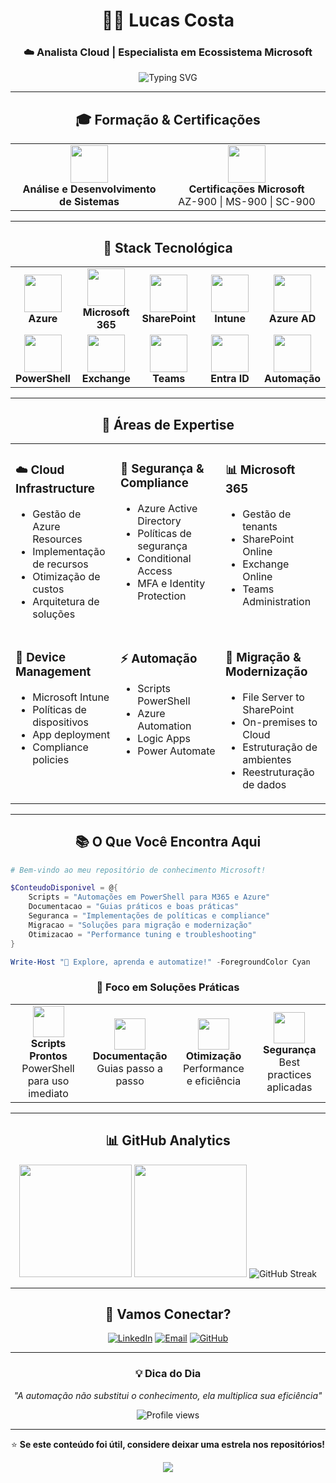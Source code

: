 <div align="center">

# 👨‍💻 Lucas Costa

### ☁️ Analista Cloud | Especialista em Ecossistema Microsoft

<img src="https://readme-typing-svg.herokuapp.com?font=Fira+Code&pause=1000&color=0078D4&center=true&vCenter=true&width=435&lines=Microsoft+365+Specialist;Azure+Cloud+Expert;PowerShell+Automation;SharePoint+%26+Intune+Pro" alt="Typing SVG" />

</div>

---

<div align="center">

## 🎓 Formação & Certificações

<table>
<tr>
<td align="center" width="50%">
<img src="https://img.icons8.com/color/96/000000/graduation-cap.png" width="60"/>
<br><strong>Análise e Desenvolvimento de Sistemas</strong>
</td>
<td align="center" width="50%">
<img src="https://img.icons8.com/color/96/000000/microsoft.png" width="60"/>
<br><strong>Certificações Microsoft</strong>
<br>AZ-900 | MS-900 | SC-900
</td>
</tr>
</table>

</div>

---

<div align="center">

## 🚀 Stack Tecnológica

<table>
<tr>
<td align="center" width="20%">
<img src="https://upload.wikimedia.org/wikipedia/commons/f/fa/Microsoft_Azure.svg" width="60" height="60"/>
<br><strong>Azure</strong>
</td>
<td align="center" width="20%">
<img src="https://upload.wikimedia.org/wikipedia/commons/thumb/5/5f/Microsoft_Office_logo_%282019%E2%80%93present%29.svg/1200px-Microsoft_Office_logo_%282019%E2%80%93present%29.svg.png" width="60" height="60"/>
<br><strong>Microsoft 365</strong>
</td>
<td align="center" width="20%">
<img src="https://www.pngkit.com/png/full/85-852337_microsoft-sharepoint-microsoft-sharepoint-logo-png.png" width="60" height="60"/>
<br><strong>SharePoint</strong>
</td>
<td align="center" width="20%">
<img src="https://upload.wikimedia.org/wikipedia/commons/8/8d/Microsoft_Intune_%282022%29.svg" width="60" height="60"/>
<br><strong>Intune</strong>
</td>
<td align="center" width="20%">
<img src="https://swimburger.net/media/ppnn3pcl/azure-active-directory.png" width="60" height="60"/>
<br><strong>Azure AD</strong>
</td>
</tr>
<tr>
<td align="center" width="20%">
<img src="https://upload.wikimedia.org/wikipedia/commons/2/2f/PowerShell_5.0_icon.png" width="60" height="60"/>
<br><strong>PowerShell</strong>
</td>
<td align="center" width="20%">
<img src="https://upload.wikimedia.org/wikipedia/commons/thumb/c/c6/Exchange_Server_2013_Logo.svg/2048px-Exchange_Server_2013_Logo.svg.png" width="60" height="60"/>
<br><strong>Exchange</strong>
</td>
<td align="center" width="20%">
<img src="https://www.vhv.rs/dpng/d/477-4779347_microsoft-teams-logo-png-transparent-png.png" width="60" height="60"/>
<br><strong>Teams</strong>
</td>
<td align="center" width="20%">
<img src="https://upload.wikimedia.org/wikipedia/commons/thumb/9/96/Microsoft_logo_%282012%29.svg/2560px-Microsoft_logo_%282012%29.svg.png" width="60" height="60"/>
<br><strong>Entra ID</strong>
</td>
<td align="center" width="20%">
<img src="https://cdn-icons-png.flaticon.com/512/2721/2721297.png" width="60" height="60"/>
<br><strong>Automação</strong>
</td>
</tr>
</table>

</div>

---

<div align="center">

## 💼 Áreas de Expertise

</div>

<table>
<tr>
<td width="33%" valign="top">

### ☁️ Cloud Infrastructure
- Gestão de Azure Resources
- Implementação de recursos
- Otimização de custos
- Arquitetura de soluções

</td>
<td width="33%" valign="top">

### 🔐 Segurança & Compliance
- Azure Active Directory
- Políticas de segurança
- Conditional Access
- MFA e Identity Protection

</td>
<td width="33%" valign="top">

### 📊 Microsoft 365
- Gestão de tenants
- SharePoint Online
- Exchange Online
- Teams Administration

</td>
</tr>
<tr>
<td width="33%" valign="top">

### 📱 Device Management
- Microsoft Intune
- Políticas de dispositivos
- App deployment
- Compliance policies

</td>
<td width="33%" valign="top">

### ⚡ Automação
- Scripts PowerShell
- Azure Automation
- Logic Apps
- Power Automate

</td>
<td width="33%" valign="top">

### 🔄 Migração & Modernização
- File Server to SharePoint
- On-premises to Cloud
- Estruturação de ambientes
- Reestruturação de dados

</td>
</tr>
</table>

---

<div align="center">

## 📚 O Que Você Encontra Aqui

</div>

```powershell
# Bem-vindo ao meu repositório de conhecimento Microsoft!

$ConteudoDisponivel = @{
    Scripts = "Automações em PowerShell para M365 e Azure"
    Documentacao = "Guias práticos e boas práticas"
    Seguranca = "Implementações de políticas e compliance"
    Migracao = "Soluções para migração e modernização"
    Otimizacao = "Performance tuning e troubleshooting"
}

Write-Host "🚀 Explore, aprenda e automatize!" -ForegroundColor Cyan
```

<div align="center">

### 🎯 Foco em Soluções Práticas

<table>
<tr>
<td align="center">
<img src="https://img.icons8.com/fluency/96/000000/code.png" width="50"/>
<br><strong>Scripts Prontos</strong>
<br>PowerShell para uso imediato
</td>
<td align="center">
<img src="https://img.icons8.com/fluency/96/000000/document.png" width="50"/>
<br><strong>Documentação</strong>
<br>Guias passo a passo
</td>
<td align="center">
<img src="https://img.icons8.com/fluency/96/000000/rocket.png" width="50"/>
<br><strong>Otimização</strong>
<br>Performance e eficiência
</td>
<td align="center">
<img src="https://img.icons8.com/fluency/96/000000/security-checked.png" width="50"/>
<br><strong>Segurança</strong>
<br>Best practices aplicadas
</td>
</tr>
</table>

</div>

---

<div align="center">

## 📊 GitHub Analytics

<img height="180em" src="https://github-readme-stats.vercel.app/api?username=seu-usuario&show_icons=true&theme=github_dark&include_all_commits=true&count_private=true&bg_color=0d1117&title_color=0078D4&text_color=c9d1d9&icon_color=0078D4&border_color=30363d"/>
<img height="180em" src="https://github-readme-stats.vercel.app/api/top-langs/?username=seu-usuario&layout=compact&theme=github_dark&bg_color=0d1117&title_color=0078D4&text_color=c9d1d9&border_color=30363d"/>

<img src="https://github-readme-streak-stats.herokuapp.com/?user=seu-usuario&theme=dark&background=0d1117&ring=0078D4&fire=0078D4&currStreakLabel=0078D4&border=30363d" alt="GitHub Streak"/>

</div>

---

<div align="center">

## 🤝 Vamos Conectar?

[![LinkedIn](https://img.shields.io/badge/LinkedIn-0077B5?style=for-the-badge&logo=linkedin&logoColor=white)](https://www.linkedin.com/in/seu-perfil)
[![Email](https://img.shields.io/badge/Email-0078D4?style=for-the-badge&logo=microsoft-outlook&logoColor=white)](mailto:seu-email@example.com)
[![GitHub](https://img.shields.io/badge/GitHub-100000?style=for-the-badge&logo=github&logoColor=white)](https://github.com/seu-usuario)

</div>

---

<div align="center">

### 💡 Dica do Dia

*"A automação não substitui o conhecimento, ela multiplica sua eficiência"*

<img src="https://komarev.com/ghpvc/?username=seu-usuario&color=0078D4&style=flat-square&label=Visualizações+do+Perfil" alt="Profile views"/>

---

⭐ **Se este conteúdo foi útil, considere deixar uma estrela nos repositórios!**

<img src="https://capsule-render.vercel.app/api?type=waving&color=0078D4&height=100&section=footer"/>

</div>
